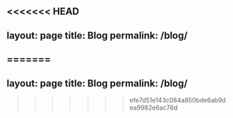 <<<<<<< HEAD
---
layout: page
title: Blog
permalink: /blog/
---
=======
---
layout: page
title: Blog
permalink: /blog/
---
>>>>>>> efe7d51e143c084a850bde6ab9dea9982e6ac76d
